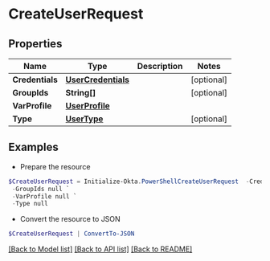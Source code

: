 # CreateUserRequest
## Properties

Name | Type | Description | Notes
------------ | ------------- | ------------- | -------------
**Credentials** | [**UserCredentials**](UserCredentials.md) |  | [optional] 
**GroupIds** | **String[]** |  | [optional] 
**VarProfile** | [**UserProfile**](UserProfile.md) |  | 
**Type** | [**UserType**](UserType.md) |  | [optional] 

## Examples

- Prepare the resource
```powershell
$CreateUserRequest = Initialize-Okta.PowerShellCreateUserRequest  -Credentials null `
 -GroupIds null `
 -VarProfile null `
 -Type null
```

- Convert the resource to JSON
```powershell
$CreateUserRequest | ConvertTo-JSON
```

[[Back to Model list]](../README.md#documentation-for-models) [[Back to API list]](../README.md#documentation-for-api-endpoints) [[Back to README]](../README.md)

